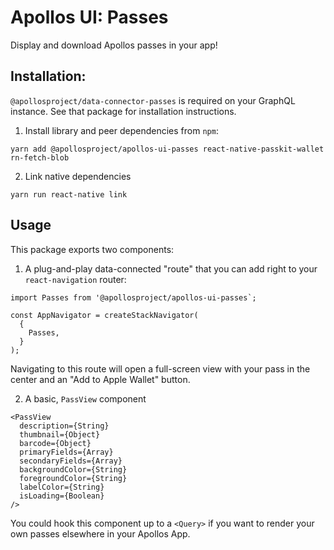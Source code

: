 # Apollos UI: Passes

Display and download Apollos passes in your app!

## Installation:

`@apollosproject/data-connector-passes` is required on your GraphQL instance. See that package for installation instructions.

1. Install library and peer dependencies from `npm`:

```
yarn add @apollosproject/apollos-ui-passes react-native-passkit-wallet rn-fetch-blob
```

2. Link native dependencies

```
yarn run react-native link
```

## Usage

This package exports two components:

1. A plug-and-play data-connected "route" that you can add right to your `react-navigation` router:

```
import Passes from '@apollosproject/apollos-ui-passes`;

const AppNavigator = createStackNavigator(
  {
    Passes,
  }
);
```

Navigating to this route will open a full-screen view with your pass in the center and an "Add to Apple Wallet" button.

2. A basic, `PassView` component

```
<PassView
  description={String}
  thumbnail={Object}
  barcode={Object}
  primaryFields={Array}
  secondaryFields={Array}
  backgroundColor={String}
  foregroundColor={String}
  labelColor={String}
  isLoading={Boolean}
/>
```

You could hook this component up to a `<Query>` if you want to render your own passes elsewhere in your Apollos App.